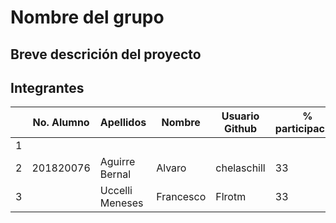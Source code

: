 # Nombre del grupo

## Breve descrición del proyecto

## Integrantes

|   | No. Alumno | Apellidos | Nombre | Usuario Github | % participación |
| --- | --- | --- | --- | --- | --- |
|  1 |  |  |  |  |  |
|  2 | 201820076| Aguirre Bernal | Alvaro| chelaschill | 33 |
|  3 |  | Uccelli Meneses | Francesco | Flrotm | 33 |
